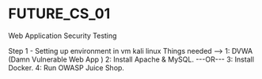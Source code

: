 # FUTURE_CS_01
Web Application Security Testing 

Step 1 - Setting up environment in vm kali linux
 Things needed --> 1: DVWA (Damn Vulnerable Web App )
                   2: Install Apache & MySQL. 
                    ---OR---
                   3: Install Docker.
                   4: Run OWASP Juice Shop.
